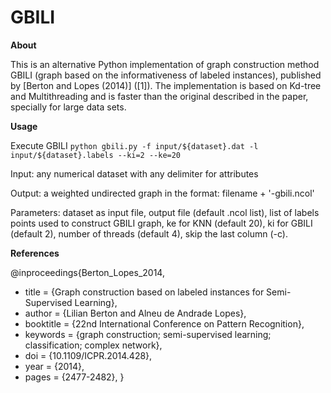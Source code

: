 # GBILI
**About**

This is an alternative Python implementation of graph construction method GBILI (graph based on the informativeness of labeled instances), published by [Berton and Lopes (2014)] ([1]). The implementation is based on Kd-tree and Multithreading and is faster than the original described in the paper, specially for large data sets. 

**Usage**

Execute GBILI
	`python gbili.py -f input/${dataset}.dat -l input/${dataset}.labels --ki=2 --ke=20`

Input: any numerical dataset with any delimiter for attributes 

Output: a weighted undirected graph in the format: filename + '-gbili.ncol'

Parameters: dataset as input file, output file (default .ncol list), list of labels points used to construct GBILI graph, ke for KNN (default 20), ki for GBILI (default 2), number of  threads (default 4), skip the last column (-c). 

**References**

@inproceedings{Berton_Lopes_2014,
 * title = {Graph construction based on labeled instances for Semi-Supervised Learning}, 
 * author = {Lilian Berton and Alneu de Andrade Lopes}, 
 * booktitle = {22nd International Conference on Pattern Recognition}, 
 * keywords = {graph construction; semi-supervised learning; classification; complex network}, 
 * doi = {10.1109/ICPR.2014.428},
 * year = {2014},
 * pages = {2477-2482},
}
